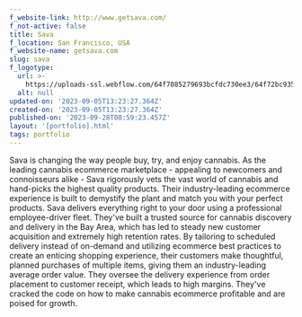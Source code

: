```yaml
---
f_website-link: http://www.getsava.com/
f_not-active: false
title: Sava
f_location: San Francisco, USA
f_website-name: getsava.com
slug: sava
f_logotype:
  url: >-
    https://uploads-ssl.webflow.com/64f7085279693bcfdc730ee3/64f72bc935a61133b36de7fc_Sava.png
  alt: null
updated-on: '2023-09-05T13:23:27.364Z'
created-on: '2023-09-05T13:23:27.364Z'
published-on: '2023-09-28T08:59:23.457Z'
layout: '[portfolio].html'
tags: portfolio
---
```


Sava is changing the way people buy, try, and enjoy cannabis. As the leading cannabis ecommerce marketplace - appealing to newcomers and connoisseurs alike - Sava rigorously vets the vast world of cannabis and hand-picks the highest quality products. Their industry-leading ecommerce experience is built to demystify the plant and match you with your perfect products. Sava delivers everything right to your door using a professional employee-driver fleet. They've built a trusted source for cannabis discovery and delivery in the Bay Area, which has led to steady new customer acquisition and extremely high retention rates. By tailoring to scheduled delivery instead of on-demand and utilizing ecommerce best practices to create an enticing shopping experience, their customers make thoughtful, planned purchases of multiple items, giving them an industry-leading average order value. They oversee the delivery experience from order placement to customer receipt, which leads to high margins. They've cracked the code on how to make cannabis ecommerce profitable and are poised for growth.  

  

‍
